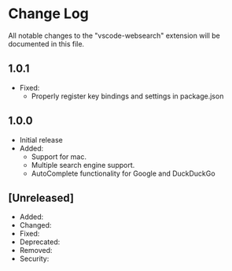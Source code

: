 # Change Log

All notable changes to the "vscode-websearch" extension will be documented in this file.

## 1.0.1

- Fixed:
  - Properly register key bindings and settings in package.json

## 1.0.0

- Initial release
- Added:
  - Support for mac.
  - Multiple search engine support.
  - AutoComplete functionality for Google and DuckDuckGo 

## [Unreleased]

- Added:
- Changed:
- Fixed:
- Deprecated:
- Removed:
- Security: